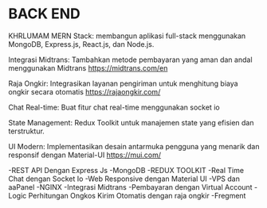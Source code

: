 # BACK END 

KHRLUMAM
MERN Stack: membangun aplikasi full-stack menggunakan MongoDB, Express.js, React.js, dan Node.js.

Integrasi Midtrans: Tambahkan metode pembayaran yang aman dan andal menggunakan Midtrans https://midtrans.com/en

Raja Ongkir: Integrasikan layanan pengiriman untuk menghitung biaya ongkir secara otomatis https://rajaongkir.com/

Chat Real-time: Buat fitur chat real-time menggunakan socket io

State Management: Redux Toolkit untuk manajemen state yang efisien dan terstruktur.

UI Modern: Implementasikan desain antarmuka pengguna yang menarik dan responsif dengan Material-UI https://mui.com/


-REST API Dengan Express Js
-MongoDB
-REDUX TOOLKIT
-Real Time Chat dengan Socket Io
-Web Responsive dengan Material UI
-VPS dan aaPanel
-NGINX
-Integrasi Midtrans
-Pembayaran dengan Virtual Account
-Logic Perhitungan Ongkos Kirim Otomatis dengan raja ongkir
-Fregment

